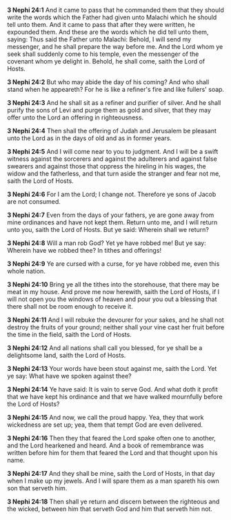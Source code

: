 **3 Nephi 24:1** And it came to pass that he commanded them that they should write the words which the Father had given unto Malachi which he should tell unto them. And it came to pass that after they were written, he expounded them. And these are the words which he did tell unto them, saying: Thus said the Father unto Malachi: Behold, I will send my messenger, and he shall prepare the way before me. And the Lord whom ye seek shall suddenly come to his temple, even the messenger of the covenant whom ye delight in. Behold, he shall come, saith the Lord of Hosts.

**3 Nephi 24:2** But who may abide the day of his coming? And who shall stand when he appeareth? For he is like a refiner's fire and like fullers' soap.

**3 Nephi 24:3** And he shall sit as a refiner and purifier of silver. And he shall purify the sons of Levi and purge them as gold and silver, that they may offer unto the Lord an offering in righteousness.

**3 Nephi 24:4** Then shall the offering of Judah and Jerusalem be pleasant unto the Lord as in the days of old and as in former years.

**3 Nephi 24:5** And I will come near to you to judgment. And I will be a swift witness against the sorcerers and against the adulterers and against false swearers and against those that oppress the hireling in his wages, the widow and the fatherless, and that turn aside the stranger and fear not me, saith the Lord of Hosts.

**3 Nephi 24:6** For I am the Lord; I change not. Therefore ye sons of Jacob are not consumed.

**3 Nephi 24:7** Even from the days of your fathers, ye are gone away from mine ordinances and have not kept them. Return unto me, and I will return unto you, saith the Lord of Hosts. But ye said: Wherein shall we return?

**3 Nephi 24:8** Will a man rob God? Yet ye have robbed me! But ye say: Wherein have we robbed thee? In tithes and offerings!

**3 Nephi 24:9** Ye are cursed with a curse, for ye have robbed me, even this whole nation.

**3 Nephi 24:10** Bring ye all the tithes into the storehouse, that there may be meat in my house. And prove me now herewith, saith the Lord of Hosts, if I will not open you the windows of heaven and pour you out a blessing that there shall not be room enough to receive it.

**3 Nephi 24:11** And I will rebuke the devourer for your sakes, and he shall not destroy the fruits of your ground; neither shall your vine cast her fruit before the time in the field, saith the Lord of Hosts.

**3 Nephi 24:12** And all nations shall call you blessed, for ye shall be a delightsome land, saith the Lord of Hosts.

**3 Nephi 24:13** Your words have been stout against me, saith the Lord. Yet ye say: What have we spoken against thee?

**3 Nephi 24:14** Ye have said: It is vain to serve God. And what doth it profit that we have kept his ordinance and that we have walked mournfully before the Lord of Hosts?

**3 Nephi 24:15** And now, we call the proud happy. Yea, they that work wickedness are set up; yea, them that tempt God are even delivered.

**3 Nephi 24:16** Then they that feared the Lord spake often one to another, and the Lord hearkened and heard. And a book of remembrance was written before him for them that feared the Lord and that thought upon his name.

**3 Nephi 24:17** And they shall be mine, saith the Lord of Hosts, in that day when I make up my jewels. And I will spare them as a man spareth his own son that serveth him.

**3 Nephi 24:18** Then shall ye return and discern between the righteous and the wicked, between him that serveth God and him that serveth him not.

